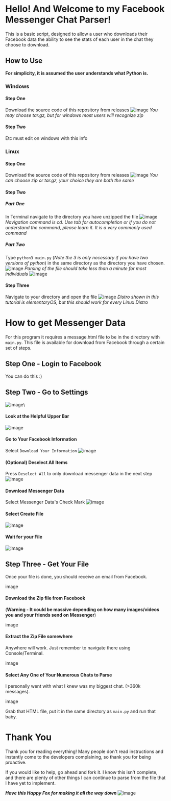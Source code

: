 # Hello! And Welcome to my Facebook Messenger Chat Parser!
This is a basic script, designed to allow a user who downloads their Facebook data the ability to see the stats of each user in the chat they choose to download.

## How to Use
**For simplicity, it is assumed the user understands what Python is.**

### Windows
#### Step One
Download the source code of this repository from releases
![image](https://image.ibb.co/jBP7k0/download.png)
*You may choose tar.gz, but for windows most users will recognize zip*
#### Step Two
Etc must edit on windows with this info

### Linux
#### Step One
Download the source code of this repository from releases
![image](https://image.ibb.co/jBP7k0/download.png)
*You can choose zip or tar.gz, your choice they are both the same*
#### Step Two
##### Part One
In Terminal navigate to the directory you have unzipped the file
![image](https://image.ibb.co/dwUjXf/step-One-Linux.png)
*Navigation command is cd. Use tab for autocompletion or if you do not understand the command, please learn it. It is a very commonly used command*
##### Part Two
Type `python3 main.py` (*Note the 3 is only necessary if you have two versions of python*) in the same directory as the directory you have chosen.
![image](https://image.ibb.co/mP74Xf/step-Two-Linux.png)
*Parsing of the file should take less than a minute for most individuals*
![image](https://image.ibb.co/no7tQ0/step-Three-Linux.png)

#### Step Three
Navigate to your directory and open the file
![image](https://image.ibb.co/m0CtQ0/linux-File.png)
*Distro shown in this tutorial is elementaryOS, but this should work for every Linux Distro*

# How to get Messenger Data
For this program it requires a message.html file to be in the directory with `main.py`. This file is available for download from Facebook through a certain set of steps.
## Step One - Login to Facebook
You can do this :)
## Step Two - Go to Settings
![image](https://image.ibb.co/daSGdL/facebook.png)\
#### Look at the Helpful Upper Bar
![image](https://image.ibb.co/ke4wdL/helpful-Bar.png)
#### Go to Your Facebook Information
Select `Download Your Information`
![image](https://image.ibb.co/mq3BCf/download-Info.png)
#### (Optional) Deselect All Items
Press `Deselect All` to only download messenger data in the next step
![image](https://image.ibb.co/jxddsf/deselect.png)
#### Download Messenger Data
Select Messenger Data's Check Mark
![image](https://image.ibb.co/e4BL50/select-This.png)
#### Select Create File
![image](https://image.ibb.co/f7XGdL/press-This.png)
#### Wait for your File
![image](https://image.ibb.co/gA2GdL/confirmation.png)

## Step Three - Get Your File
Once your file is done, you should receive an email from Facebook.

image

#### Download the Zip file from Facebook
(**Warning - It could be massive depending on how many images/videos you and your friends send on Messenger**)

image

#### Extract the Zip File somewhere
Anywhere will work. Just remember to navigate there using Console/Terminal.

image
#### Select Any One of Your Numerous Chats to Parse
I personally went with what I knew was my biggest chat. (>360k messages).

image 

Grab that HTML file, put it in the same directory as `main.py` and run that baby.

# Thank You
Thank you for reading everything! Many people don't read instructions and instantly come to the developers complaining, so thank you for being proactive.

If you would like to help, go ahead and fork it. I know this isn't complete, and there are plenty of other things I can continue to parse from the file that I have yet to implement.

***Have this Happy Fox for making it all the way down***
![image](http://i.imgur.com/WhZThdw.jpg)
